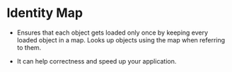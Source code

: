 # Identity Map

- Ensures that each object gets loaded only once by keeping every loaded object
  in a map. Looks up objects using the map when referring to them.

- It can help correctness and speed up your application.
